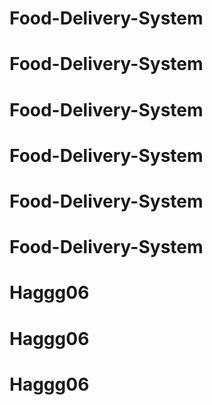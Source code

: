 # Food-Delivery-System
# Food-Delivery-System
# Food-Delivery-System
# Food-Delivery-System
# Food-Delivery-System
# Food-Delivery-System
# Haggg06
# Haggg06
# Haggg06
